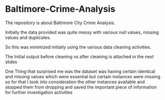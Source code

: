 # Baltimore-Crime-Analysis
The repository is about Baltimore City Crime Analysis. 

Initially the data provided was quite messy with various null values, missing values and duplicates.

So this was minimized initially using the various data cleaning activities.

The Initial output before cleaning vs after cleaning is attached in the next slides

One Thing that surprised me was the dataset was having certain identical and missing values which were essential but certain instances were missing so for that I took into consideration the other instances available and stopped them from dropping and saved the important piece of information for further investigation activities 

